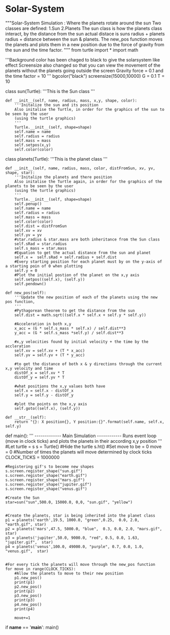 Solar-System
============
"""Solar-System Simulation : Where the planets rotate around the sun
   Two classes are defined: 1.Sun 2.Planets
   The sun class is how the planets class interact, by the distance from the sun
   actual distace is suns radius + planets radius + distance between the sun
   & planets.
   The new_pos  function moves the planets and plots them in a new position due to the
   force of gravity from the sun and the time factor. 
"""
from turtle import *
import math

'''Background color has been chaged to black to give the solarsystem like effect
   Screensize also changed so that you can view the movement of the planets without the planets going outside the screen
   Gravity force = 0.1
   and the time factor = 10
'''
bgcolor("black")
screensize(15000,10000)
G = 0.1
T = 10


class sun(Turtle):
    '''This is the Sun class
    '''
    
    def __init__(self, name, radius, mass, x,y, shape, color):
        '''Initalize the sun and its position
        Also initalise the Turtle, in order for the graphics of the sun to be seen by the user
        (using the turtle graphics)
        '''
        Turtle.__init__(self, shape=shape)
        self.name = name
        self.radius = radius
        self.mass = mass
        self.setpos(x,y)
        self.color(color)
        

class planets(Turtle):
    '''This is the planet class
    '''
    
    def __init__(self, name, radius, mass, color, distFromSun, xv, yv, shape, star):
        '''Initalize the planets and there position
        Also initalise the Turtle again, in order for the graphics of the planets to be seen by the user
        (using the turtle graphics)
        '''
        Turtle.__init__(self, shape=shape)
        self.penup()
        self.name = name
        self.radius = radius
        self.mass = mass
        self.color(color)
        self.dist = distFromSun
        self.xv = xv
        self.yv = yv
        #star.radius & star.mass are both inheritance from the Sun class
        self.sRad = star.radius
        self.s_mass = star.mass
        #Equation to get the actual distance from the sun and planet
        self.x =  self.sRad + self.radius + self.dist
        #Every starting position for each planet must by on the y-axis of a starting poin of 0 when plotting
        self.y = 0
        #Plot the initial postion of the planet on the x,y axis
        self.setpos((self.x), (self.y))
        self.pendown()  

    def new_pos(self):
        '''Update the new position of each of the planets using the new pos function,
        '''
        #Pythagorean theorem to get the distance from the sun
        self.dist = math.sqrt((self.x * self.x + self.y * self.y))
        
        #Acceleration in both x,y 
        x_acc = (G * self.s_mass * self.x) / self.dist**3
        y_acc = (G * self.s_mass *self.y) / self.dist**3
        
        #x,y velocities found by initial velocity + the time by the accleration
        self.xv = self.xv + (T * x_acc)
        self.yv = self.yv + (T * y_acc)
        
        #to get the distance of both x & y directions through the current x,y velocity and time
        distOf_x = self.xv * T
        distOf_y = self.yv * T

        #what positions the x,y values both have
        self.x = self.x - distOf_x
        self.y = self.y - distOf_y

        #plot the points on the x,y axis
        self.goto((self.x), (self.y))
        
    def __str__(self):
        return "{}: X position{}, Y position:{}".format(self.name, self.x, self.y)
        
def main():
    ''' ------------- Main Simulation ------------
    Runs event loop (move in clock ticks) and plots the planets in their
    according x,y position
    '''
    #Let turtle = s
    s = Turtle()
    #Hide the turtle
    s.ht()
    #Set move to be = 0
    move = 0
    #Number of times the planets will move determined by clock ticks
    CLOCK_TICKS = 1000000

    #Registering gif's to become new shapes
    s.screen.register_shape("sun.gif")  
    s.screen.register_shape("earth.gif")
    s.screen.register_shape("mars.gif")
    s.screen.register_shape("jupiter.gif")
    s.screen.register_shape("venus.gif")
    
    #Create the Sun
    star=sun("sun",500.0, 15000.0, 0,0, "sun.gif", "yellow")
    

    #Create the planets, star is being inherited into the planet class 
    p1 = planets('earth',19.5, 1000.0, "green",0.25,  0.0, 2.0, "earth.gif", star)
    p2 = planets('mars',47.5, 5000.0, "blue",  0.3, 0.0, 2.0, "mars.gif",  star)
    p3 = planets('jupiter',50.0, 9000.0, "red", 0.5, 0.0, 1.63, "jupiter.gif",  star)
    p4 = planets('venus',100.0, 49000.0, "purple", 0.7, 0.0, 1.0, "venus.gif",  star)
    
    
    #For every tick the planets will move through the new_pos function
    for move in range(CLOCK_TICKS):
        #Allow the planets to move to their new position
        p1.new_pos()
        print(p1)
        p2.new_pos()
        print(p2)
        p3.new_pos()
        print(p3)
        p4.new_pos()
        print(p4)
        
        move+=1

        
if __name__ == '__main__':
    main()

    
